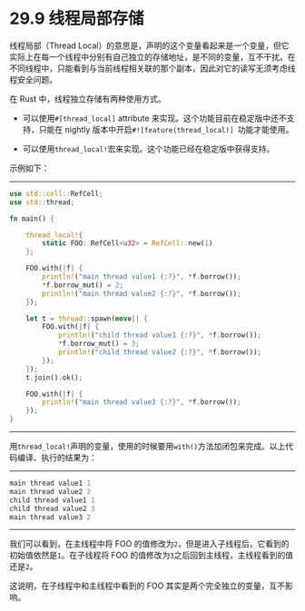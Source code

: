 # 29.9 线程局部存储

线程局部（Thread Local）的意思是，声明的这个变量看起来是一个变量，但它实际上在每一个线程中分别有自己独立的存储地址，是不同的变量，互不干扰。在不同线程中，只能看到与当前线程相关联的那个副本，因此对它的读写无须考虑线程安全问题。

在 Rust 中，线程独立存储有两种使用方式。

* 可以使用`#[thread_local]` attribute 来实现。这个功能目前在稳定版中还不支持，只能在 nightly 版本中开启`#![feature(thread_local)] `功能才能使用。

* 可以使用`thread_local!`宏来实现。这个功能已经在稳定版中获得支持。

示例如下：

---

```rust
use std::cell::RefCell;
use std::thread;

fn main() {

    thread_local!{
        static FOO: RefCell<u32> = RefCell::new(1)
    };

    FOO.with(|f| {
        println!("main thread value1 {:?}", *f.borrow());
        *f.borrow_mut() = 2;
        println!("main thread value2 {:?}", *f.borrow());
    });

    let t = thread::spawn(move|| {
        FOO.with(|f| {
            println!("child thread value1 {:?}", *f.borrow());
            *f.borrow_mut() = 3;
            println!("child thread value2 {:?}", *f.borrow());
        });
    });
    t.join().ok();

    FOO.with(|f| {
        println!("main thread value3 {:?}", *f.borrow());
    });
}
```

---

用`thread_local!`声明的变量，使用的时候要用`with()`方法加闭包来完成。以上代码编译、执行的结果为：

---

```rust
main thread value1 1
main thread value2 2
child thread value1 1
child thread value2 3
main thread value3 2
```

---

我们可以看到，在主线程中将 FOO 的值修改为`2`，但是进入子线程后，它看到的初始值依然是`1`。在子线程将 FOO 的值修改为`3`之后回到主线程，主线程看到的值还是`2`。

这说明，在子线程中和主线程中看到的 FOO 其实是两个完全独立的变量，互不影响。
